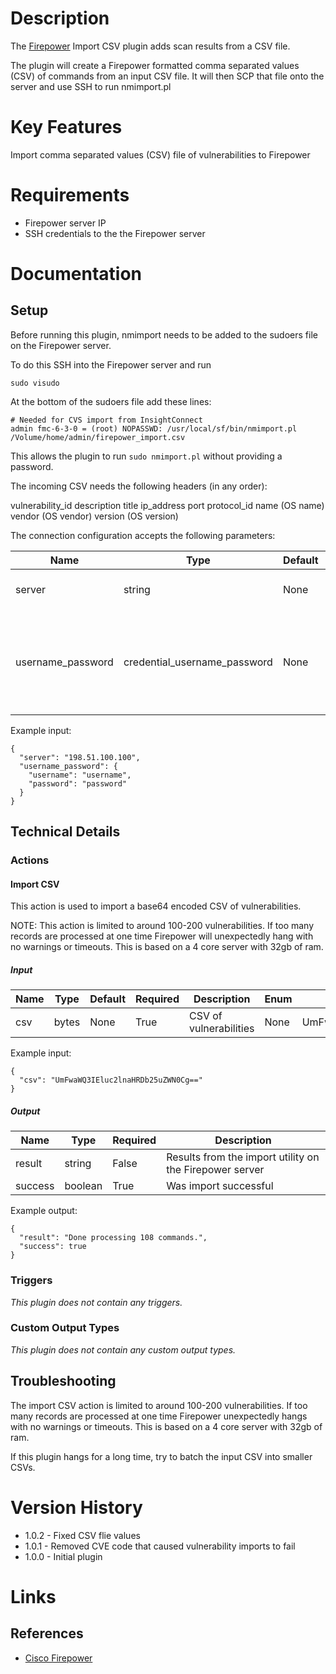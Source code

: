 # Description

The [Firepower](https://www.cisco.com/c/en/us/products/security/firepower-management-center/index.html) Import CSV plugin adds scan results from a CSV file. 

The plugin will create a Firepower formatted comma separated values (CSV) of commands from an input CSV file. 
It will then SCP that file onto the server and use SSH to run nmimport.pl

# Key Features

Import comma separated values (CSV) file of vulnerabilities to Firepower 

# Requirements

* Firepower server IP
* SSH credentials to the the Firepower server

# Documentation

## Setup

Before running this plugin, nmimport needs to be added to the sudoers file on the Firepower server. 

To do this SSH into the Firepower server and run  

`sudo visudo`

At the bottom of the sudoers file add these lines: 

```
# Needed for CVS import from InsightConnect
admin fmc-6-3-0 = (root) NOPASSWD: /usr/local/sf/bin/nmimport.pl /Volume/home/admin/firepower_import.csv
```

This allows the plugin to run `sudo nmimport.pl` without providing a password.  

The incoming CSV needs the following headers (in any order): 

vulnerability_id
description
title
ip_address
port
protocol_id
name (OS name)
vendor (OS vendor)
version (OS version)

The connection configuration accepts the following parameters:

|Name|Type|Default|Required|Description|Enum|Example|
|----|----|-------|--------|-----------|----|-------|
|server|string|None|False|Enter the address for the server|None|198.51.100.100|
|username_password|credential_username_password|None|False|Username and password used to SSH into the Firepower server|None|{"username": "username", "password": "password"}|

Example input:

```
{
  "server": "198.51.100.100",
  "username_password": {
    "username": "username", 
    "password": "password"
  }
}
```


## Technical Details

### Actions

#### Import CSV

This action is used to import a base64 encoded CSV of vulnerabilities.

NOTE: This action is limited to around 100-200 vulnerabilities. If too many records are processed at one time Firepower
will unexpectedly hang with no warnings or timeouts. This is based on a 4 core server with 32gb of ram.  

##### Input

|Name|Type|Default|Required|Description|Enum|Example|
|----|----|-------|--------|-----------|----|-------|
|csv|bytes|None|True|CSV of vulnerabilities|None|UmFwaWQ3IEluc2lnaHRDb25uZWN0Cg==|

Example input:

```
{
  "csv": "UmFwaWQ3IEluc2lnaHRDb25uZWN0Cg=="
}
```

##### Output

|Name|Type|Required|Description|
|----|----|--------|-----------|
|result|string|False|Results from the import utility on the Firepower server|
|success|boolean|True|Was import successful|

Example output:

```
{
  "result": "Done processing 108 commands.",
  "success": true
}
```

### Triggers

_This plugin does not contain any triggers._

### Custom Output Types

_This plugin does not contain any custom output types._

## Troubleshooting

The import CSV action is limited to around 100-200 vulnerabilities. If too many records are processed at one time Firepower
unexpectedly hangs with no warnings or timeouts. This is based on a 4 core server with 32gb of ram. 

If this plugin hangs for a long time, try to batch the input CSV into smaller CSVs. 

# Version History

* 1.0.2 - Fixed CSV flie values
* 1.0.1 - Removed CVE code that caused vulnerability imports to fail
* 1.0.0 - Initial plugin

# Links

## References

* [Cisco Firepower](https://www.cisco.com/c/en/us/products/security/firepower-management-center/index.html)
